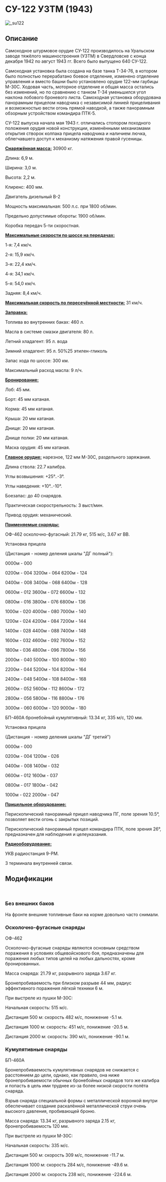 # СУ-122 УЗТМ (1943)  
  
![_su122](../images/_su122.png)  
  
## Описание  
  
Самоходное штурмовое орудие СУ-122 производилось на Уральском заводе тяжёлого машиностроения (УЗТМ) в Свердловске с конца декабря 1942 по август 1943 гг. Всего было выпущено 640 СУ-122.   
  
Самоходная установка была создана на базе танка Т-34-76, в котором было полностью перерабатано боевое отделение, изменено отделение управления и вместо башни было установлено орудие 122-мм гаубицы М-30С. Ходовая часть, моторное отделение и общая масса остались без изменений, но по сравнению с танком Т-34 уменьшился угол наклона лобового броневого листа. Самоходная установка оборудована панорамным прицелом наводчика с независимой линией прицеливания и возможностью вести огонь прямой наводкой, а также панорамным обзорным устройством командира ПТК-5.  
  
СУ-122 выпуска начала мая 1943 г. отличались стопором походного положения орудия новой конструкции, изменёнными механизмами открытия створок колпака прицела наводчика и наличием лючка, облегчавшего доступ к механизму натяжения правой гусеницы.  
  
<b><u>Снаряжённая масса:</u></b> 30900 кг.  
Длина: 6,9 м.  
Ширина: 3,0 м.  
Высота: 2,2 м.  
Клиренс: 400 мм.  
  
Двигатель дизельный В-2  
Мощность максимальная: 500 л.с. при 1800 об/мин.  
Предельно допустимые обороты: 1900 об/мин.  
Коробка передач 5-ти скоростная.  
  
<b><u>Максимальные скорости по шоссе на передачах:</u></b>  
1-я: 7,4 км/ч.  
2-я: 15,9 км/ч.  
3-я: 22,4 км/ч.  
4-я: 34,1 км/ч.  
5-я: 54,0 км/ч.  
Задняя: 8,4 км/ч.  
  
<b><u>Максимальная скорость по пересечённой местности:</u></b> 31 км/ч.  
  
<b><u>Заправка:</u></b>  
Топлива во внутренних баках: 460 л.  
Масла в системе смазки двигателя: 80 л.  
Летний хладагент: 95 л. вода  
Зимний хладагент: 95 л. 50%25 этилен-гликоль  
Запас хода по шоссе: 300 км.  
Максимальный расход масла: 9 л/ч.  
  
<b><u>Бронирование:</u></b>  
Лоб: 45 мм.  
Борт: 45 мм катаная.  
Корма: 45 мм катаная.  
Крыша: 20 мм катаная.  
Днище: 20 мм катаная.  
Днище полки: 20 мм катаная.  
Маска орудия: 45 мм катаная.  
  
<b><u>Главное орудие:</u></b> нарезное, 122 мм М-30С, раздельного заряжания.  
Длина ствола: 22.7 калибра.  
Углы возвышения: +25°..-3°.  
Углы наведения: +10°..-10°.  
Боезапас: до 40 снарядов.  
Практическая скорострельность: 3 выст/мин.  
Привод орудия: механический.  
  
<b><u>Применяемые снаряды:</u></b>   
  
ОФ-462 осколочно-фугасный: 21.79 кг, 515 м/с, 3.67 кг ВВ.  
Установка прицела  
(Дистанция - номер деления шкалы "ДГ полный"):  
0000м - 000  
0200м - 004    3200м - 064    6200м - 124  
0400м - 008    3400м - 068    6400м - 128  
0600м - 012    3600м - 072    6600м - 132  
0800м - 016    3800м - 076    6800м - 136  
1000м - 020    4000м - 080    7000м - 140  
  
1200м - 024    4200м - 084    7200м - 144  
1400м - 028    4400м - 088    7400м - 148  
1600м - 032    4600м - 092    7600м - 152  
1800м - 036    4800м - 096    7800м - 156  
2000м - 040    5000м - 100    8000м - 160  
  
2200м - 044    5200м - 104    8200м - 164  
2400м - 048    5400м - 108    8400м - 168  
2600м - 052    5600м - 112    8600м - 172  
2800м - 056    5800м - 116    8800м - 176  
3000м - 060    6000м - 120    9000м - 180  
  
БП-460А бронебойный кумулятивный: 13.34 кг, 335 м/с, 120 мм.  
Установка прицела  
(Дистанция - номер деления шкалы "ДГ третий")  
0000м - 000  
0200м - 004    1200м - 026  
0400м - 008    1400м - 032  
0600м - 012    1600м - 037  
0800м - 017    1800м - 042  
1000м - 022    2000м - 047  
  
<b><u>Прицельное оборудование:</u></b>  
Перископический панорамный прицел наводчика ПГ, поле зрения 10.5°, позволяет вести огонь с закрытых позиций.  
Перископический панорамный прицел командира ПТК, поле зрения 26°, предназначен для наблюдения и целеуказания.  
  
<b><u>Радиооборудование:</u></b>  
УКВ радиостанция 9-РМ.  
3 терминала внутренней связи.  
  
## Модификации  
﻿  
  
### Без внешних баков  
  
На фронте внешние топливные баки на корме довольно часто снимали.﻿  
  
### Осколочно-фугасные снаряды  
  
ОФ-462  
  
Осколочно-фугасные снаряды являются основным средством поражения в условиях общевойскового боя, предназначены для поражения любых типов целей на любых дальностях, кроме бронированных.  
  
Масса снаряда: 21.79 кг, разрывного заряда 3.67 кг.  
Бронепробиваемость при близком разрыве 44 мм, радиус эффективного поражения лёгкой техники 6 м.  
  
При выстреле из пушки М-30С:  
Начальная скорость: 515 м/с.  
Дистанция 500 м: скорость 482 м/с, понижение -5.1 м.  
Дистанция 1000 м: скорость: 451 м/с, понижение -20.5 м.  
Дистанция 2000 м: скорость: 390 м/с, понижение -90.1 м.﻿  
  
### Кумулятивные снаряды  
  
БП-460А  
  
Бронепробиваемость кумулятивных снарядов не снижается с расстоянием до цели, однако, как правило, она ниже бронепробиваемости обычных бронебойных снарядов того же калибра и попасть в цель ими труднее из-за более низкой скорости полёта снаряда.  
  
Взрыв снаряда специальной формы с металлической воронкой внутри обеспечивает создание раскалённой металлической струи очень высокого давления, пробивающей броню.  
  
Масса снаряда: 13.34 кг, разрывного заряда 2.15 кг, бронепробиваемость 120 мм.  
  
При выстреле из пушки М-30С:  
Начальная скорость: 335 м/с.  
Дистанция 500 м: скорость 309 м/с, понижение -11.7 м.  
Дистанция 1000 м: скорость 284 м/с, понижение -49.6 м.  
Дистанция 2000 м: скорость 238 м/с, понижение -224.6 м.  